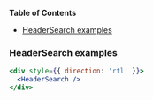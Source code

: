 <!-- START doctoc generated TOC please keep comment here to allow auto update -->
<!-- DON'T EDIT THIS SECTION, INSTEAD RE-RUN doctoc TO UPDATE -->

**Table of Contents**

- [HeaderSearch examples](#headersearch-examples)

<!-- END doctoc generated TOC please keep comment here to allow auto update -->

### HeaderSearch examples

```jsx
<div style={{ direction: 'rtl' }}>
  <HeaderSearch />
</div>
```
